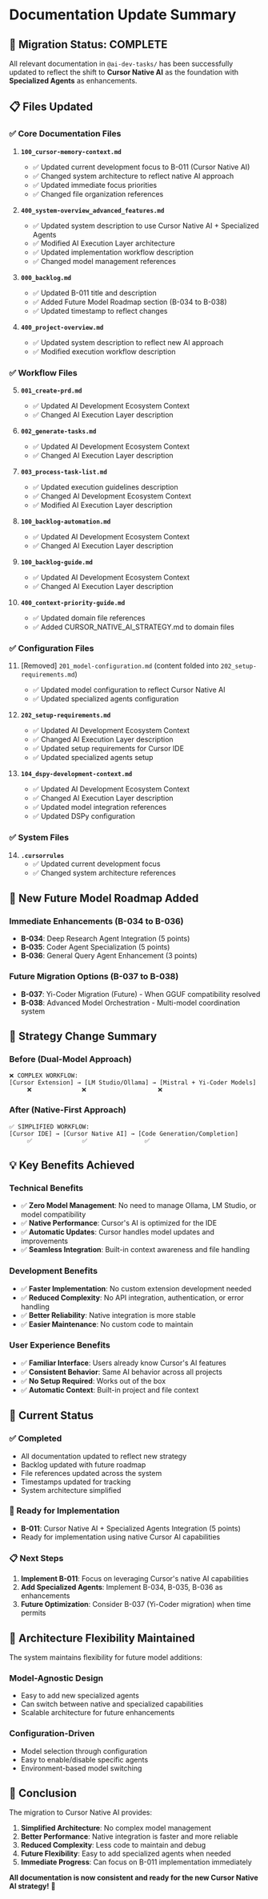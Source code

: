 <!-- CONTEXT_REFERENCE: 400_context-priority-guide.md -->
<!-- MODULE_REFERENCE: 400_deployment-environment-guide.md -->
<!-- MODULE_REFERENCE: 400_migration-upgrade-guide.md -->
<!-- MODULE_REFERENCE: docs/100_ai-development-ecosystem.md -->

# Documentation Update Summary

## 🎯 **Migration Status: COMPLETE**

All relevant documentation in `@ai-dev-tasks/` has been successfully updated to reflect the shift to **Cursor Native AI** as the foundation with **Specialized Agents** as enhancements.

## 📋 **Files Updated**

### **✅ Core Documentation Files**
1. **`100_cursor-memory-context.md`**
   - ✅ Updated current development focus to B-011 (Cursor Native AI)
   - ✅ Changed system architecture to reflect native AI approach
   - ✅ Updated immediate focus priorities
   - ✅ Changed file organization references

2. **`400_system-overview_advanced_features.md`**
   - ✅ Updated system description to use Cursor Native AI + Specialized Agents
   - ✅ Modified AI Execution Layer architecture
   - ✅ Updated implementation workflow description
   - ✅ Changed model management references

3. **`000_backlog.md`**
   - ✅ Updated B-011 title and description
   - ✅ Added Future Model Roadmap section (B-034 to B-038)
   - ✅ Updated timestamp to reflect changes

4. **`400_project-overview.md`**
   - ✅ Updated system description to reflect new AI approach
   - ✅ Modified execution workflow description

### **✅ Workflow Files**
5. **`001_create-prd.md`**
   - ✅ Updated AI Development Ecosystem Context
   - ✅ Changed AI Execution Layer description

6. **`002_generate-tasks.md`**
   - ✅ Updated AI Development Ecosystem Context
   - ✅ Changed AI Execution Layer description

7. **`003_process-task-list.md`**
   - ✅ Updated execution guidelines description
   - ✅ Changed AI Development Ecosystem Context
   - ✅ Modified AI Execution Layer description

8. **`100_backlog-automation.md`**
   - ✅ Updated AI Development Ecosystem Context
   - ✅ Changed AI Execution Layer description

9. **`100_backlog-guide.md`**
   - ✅ Updated AI Development Ecosystem Context
   - ✅ Changed AI Execution Layer description

10. **`400_context-priority-guide.md`**
    - ✅ Updated domain file references
    - ✅ Added CURSOR_NATIVE_AI_STRATEGY.md to domain files

### **✅ Configuration Files**
11. [Removed] `201_model-configuration.md` (content folded into `202_setup-requirements.md`)
    - ✅ Updated model configuration to reflect Cursor Native AI
    - ✅ Updated specialized agents configuration

12. **`202_setup-requirements.md`**
    - ✅ Updated AI Development Ecosystem Context
    - ✅ Changed AI Execution Layer description
    - ✅ Updated setup requirements for Cursor IDE
    - ✅ Updated specialized agents setup

13. **`104_dspy-development-context.md`**
    - ✅ Updated AI Development Ecosystem Context
    - ✅ Changed AI Execution Layer description
    - ✅ Updated model integration references
    - ✅ Updated DSPy configuration

### **✅ System Files**
14. **`.cursorrules`**
    - ✅ Updated current development focus
    - ✅ Changed system architecture references

## 🚀 **New Future Model Roadmap Added**

### **Immediate Enhancements (B-034 to B-036)**
- **B-034**: Deep Research Agent Integration (5 points)
- **B-035**: Coder Agent Specialization (5 points)  
- **B-036**: General Query Agent Enhancement (3 points)

### **Future Migration Options (B-037 to B-038)**
- **B-037**: Yi-Coder Migration (Future) - When GGUF compatibility resolved
- **B-038**: Advanced Model Orchestration - Multi-model coordination system

## 🔄 **Strategy Change Summary**

### **Before (Dual-Model Approach)**
```
❌ COMPLEX WORKFLOW:
[Cursor Extension] → [LM Studio/Ollama] → [Mistral + Yi-Coder Models]
     ❌              ❌                    ❌
```

### **After (Native-First Approach)**
```
✅ SIMPLIFIED WORKFLOW:
[Cursor IDE] → [Cursor Native AI] → [Code Generation/Completion]
     ✅              ✅                ✅
```

## 💡 **Key Benefits Achieved**

### **Technical Benefits**
- ✅ **Zero Model Management**: No need to manage Ollama, LM Studio, or model compatibility
- ✅ **Native Performance**: Cursor's AI is optimized for the IDE
- ✅ **Automatic Updates**: Cursor handles model updates and improvements
- ✅ **Seamless Integration**: Built-in context awareness and file handling

### **Development Benefits**
- ✅ **Faster Implementation**: No custom extension development needed
- ✅ **Reduced Complexity**: No API integration, authentication, or error handling
- ✅ **Better Reliability**: Native integration is more stable
- ✅ **Easier Maintenance**: No custom code to maintain

### **User Experience Benefits**
- ✅ **Familiar Interface**: Users already know Cursor's AI features
- ✅ **Consistent Behavior**: Same AI behavior across all projects
- ✅ **No Setup Required**: Works out of the box
- ✅ **Automatic Context**: Built-in project and file context

## 🎯 **Current Status**

### **✅ Completed**
- All documentation updated to reflect new strategy
- Backlog updated with future roadmap
- File references updated across the system
- Timestamps updated for tracking
- System architecture simplified

### **🔄 Ready for Implementation**
- **B-011**: Cursor Native AI + Specialized Agents Integration (5 points)
- Ready for implementation using native Cursor AI capabilities

### **📋 Next Steps**
1. **Implement B-011**: Focus on leveraging Cursor's native AI capabilities
2. **Add Specialized Agents**: Implement B-034, B-035, B-036 as enhancements
3. **Future Optimization**: Consider B-037 (Yi-Coder migration) when time permits

## 🔧 **Architecture Flexibility Maintained**

The system maintains flexibility for future model additions:

### **Model-Agnostic Design**
- Easy to add new specialized agents
- Can switch between native and specialized capabilities
- Scalable architecture for future enhancements

### **Configuration-Driven**
- Model selection through configuration
- Easy to enable/disable specific agents
- Environment-based model switching

## 🎉 **Conclusion**

The migration to Cursor Native AI provides:

1. **Simplified Architecture**: No complex model management
2. **Better Performance**: Native integration is faster and more reliable
3. **Reduced Complexity**: Less code to maintain and debug
4. **Future Flexibility**: Easy to add specialized agents when needed
5. **Immediate Progress**: Can focus on B-011 implementation immediately

**All documentation is now consistent and ready for the new Cursor Native AI strategy!** 🚀 